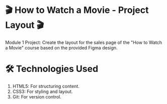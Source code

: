 # 🎬 How to Watch a Movie - Project Layout 🎬
Module 1 Project: Create the layout for the sales page of the "How to Watch a Movie" course based on the provided Figma design.

# 🛠️ Technologies Used
<ol> 
<li>
HTML5: For structuring content.
</li>
<li>
CSS3: For styling and layout.
</li>
<li>
Git: For version control.
</li>
</ol>
